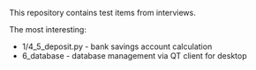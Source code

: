 This repository contains test items from interviews.

The most interesting:
- 1/4_5_deposit.py - bank savings account calculation
- 6_database - database management via QT client for desktop
